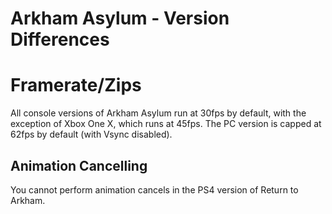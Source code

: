 # Arkham Asylum - Version Differences

# Framerate/Zips

All console versions of Arkham Asylum run at 30fps by default, with the exception of Xbox One X, which runs at 45fps. The PC version is capped at 62fps by default (with Vsync disabled).

## Animation Cancelling

You cannot perform animation cancels in the PS4 version of Return to Arkham.
